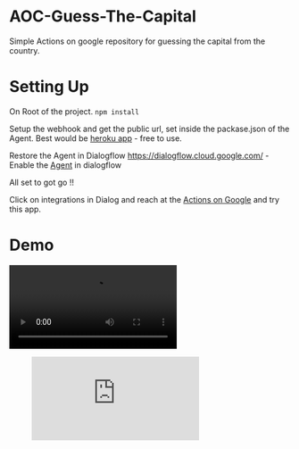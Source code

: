 # AOC-Guess-The-Capital

Simple Actions on google repository for guessing the capital from the country.

# Setting Up

On Root of the project.
`npm install`

Setup the webhook and get the public url, set inside the packase.json of the Agent.
Best would be [heroku app](https://www.heroku.com/) - free to use.

Restore the Agent in Dialogflow <https://dialogflow.cloud.google.com/> - Enable the [Agent](https://github.com/kuldeep-kumar-sharma/aoc-guess-the-capital/blob/master/guess-the-capital.zip) in dialogflow

All set to got go !!

Click on integrations in Dialog and reach at the [Actions on Google](https://console.actions.google.com/) and try this app.

# Demo

![Demo Video](https://github.com/Kuldeep-Kumar-Sharma/AOC-Guess-The-Capital/blob/master/Demo%20Video.mp4)

<figure class="video_container">
  <iframe src="https://github.com/Kuldeep-Kumar-Sharma/AOC-Guess-The-Capital/blob/master/Demo%20Video.mp4" frameborder="0" allowfullscreen="true"> </iframe>
</figure>
